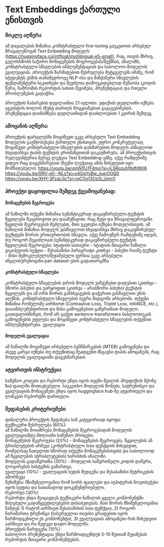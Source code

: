 # Text Embeddings ქართული ენისთვის

### მოკლე აღწერა
ამ დავალების მიზანია კონსტრასტული fine-tuning გაუკეთოთ არსებულ მრავალენოვან Text Embedding მოდელს (https://huggingface.co/intfloat/multilingual-e5-small), რაც, თავის მხრივ, გულისხმობს საჭირო მონაცემების მოგროვებას/შექმნას, ანალიზს, კონსტრასტული სწავლების იმპლემენტაციას და საბოლოო მოდელის ევალუაციას.
Პროექტის წარმატებით შესრულება მეტყველებს იმაზე, რომ სტუდენტს ესმის თანამედროვე NLP-ისა და მანქანური სწავლების ფუნდამენტური საკითხები და შეუძლია დამოუკიდებლად მუშაობა (კოდის წერა, ნაშრომის რეპორტის სახით შეჯამება, პრეზენტაცია) და რთული პრობლემების გადაჭრა.

პროექტის ჩაბარების დედლაინია 21 ივლისი. ეფიქსის დედლაინი იქნება აგვისტოს ბოლოს (ზუსტ თარიღს მოგვიანებით გაგაგებინებთ). პრეზენტაცია დაინიშნება დედლაინიდან დაახლოებით 1 კვირის შემდეგ.
### ამოცანის აღწერა:  
პროექტის ფარგლებში მოგიწევთ უკვე არსებული Text Embedding მოდელის გაუმჯობესება ქართული ენისთვის. უფრო კონკრეტულად, მოგიწევთ კონსტრასტული სწავლების დახმარებით მოდელს ასწავლოთ სხვადასხვა ტიპის ტექსტის ერთმანეთთან დაკავშირება. 
ამ პროექტისთვის რელევანტურია მერვე ლექცია Text Embedding-ებზე. აქვე რამდენიმე ვიდეო რაც დაგეხმარებათ (ჩვენი ლექციაც ამის მიხედვით იყო მომზადებული):
https://youtu.be/qmN1fJ7Fdmo?si=iLSRozuhf6dfdWj6
https://youtu.be/0RV-q0--NLs?si=o4GqYsBw_oupOOQ0
https://youtu.be/XHY-3FzaLGc?si=jqCOo13Oz0i_UmrO

### პროექტი დაყოფილია შემდეგ ქვეამოცანებად:
#### მონაცემების შეგროვება 
ამ ნაწილში თქვენი მიზანია სემანტიკურად დაკავშირებული ტექსტის წყვილები შეაგროვოთ და დაამუშავოთ. რაც მეტი და მრავალფეროვანი წყვილის შეგროვებას შეძლებთ, მით უკეთესი იქნება მოდელისთვის. ამ ნაწილის მიზანია მოდელს ვასწავლოთ სხვადასხვა მხრივ დაკავშირებულ ტექსტებს შორის ურთიერთობის სწავლა. აქვე ჩამოვწერ რამდენიმე იდეას, თუ როგორ შეგიძლიათ სემანტიკურად დაკავშირებული ტექსტის წყვილების შეგროვება:
სტატიის სათაური - სტატიის მთავარი ნაწილი
ვიკიპედიის სექცია - შესაბამისი პარაგრაფი
კითხვა - პასუხი
რაიმე ტექსტი - მისი შემოკლებული/შეჯამებული ვერსია
უკვე არსებული ინგლისურენოვანი pair dataset-ების გადათარგმნა

#### კონსტრასტული სწავლება 
კონსტრასტული სწავლების დროს მოდელს ვაჩვენებთ დადებით (კითხვა - სწორი პასუხი) და უარყოფით (კითხვა - არასწორი პასუხი) ტექსტის წყვილებს და ამ ორს შორის განსხვავების დაჭერით ვასწავლით ენის აღქმას.
კონსტრასტული სწავლების ბევრი მიდგომა არსებობს. თქვენი მიზანია რომელიმე აირჩიოთ (Contrastive Loss, Triplet Loss, InfoNCE, etc.), დააიმპლემენტიროთ და მისი გამოყენებით გაწვრთნათ მოდელი. გაითვალისწინეთ, რომ არ გაქვთ sentence-transformers ბიბლიოთეკის გამოყენების უფლება და მოგიწევთ კონტრასტული სწავლების თქვენით იმპლემენტირება. 
ევალუაცია
#### მოდელის ევალუაცია
ამ ნაწილში მოგიწევთ არსებული ბენჩმარკების (MTEB) გამოყენება და ასევე კარგი იქნება თუ თქვენითაც შეადგენთ მსგავსი ტიპის ამოცანებს, რაც მოდელის ევალუაციაში დაგეხმარებათ. 

### ატვირთვის ინსტრუქცია
სამუშაო კოდები და რეპორტი უნდა იყოს თვენი მეილის პრეფიქსის მქონე ზიპ ფაილში მოთავსებული. საუკეთსო მოდელის წონები, სატრენინგო და ევალუაციის მონაცემები უნდა იყოს huggingface hub-ზე ატვირთული და ლინკები რეპორტში დართული. 

### შეფასების კრიტერიუმები 
ფინალური პროექტის შეფასება სამ კატეგორიად იყოფა:  
ტექნიკური შესრულება (60%):  
ამ ნაწილში მოიაზრება მონაცემების შეგროვებიდან მოდელის ევალუაციამდე მთლიანი სამუშაო პროცესი.  
მონაცემების შეგროვება (20%) - მონაცემების  შეგროვება, წყვილების ან ტრიპლეტების არჩევა (კონტრასტიული loss ფუნქციის მიხედვით, რომელსაც ჩათვლით სწორად თქვენი მონაცემებისთვის) და საბოლოოდ ამ წყვილების (ტრიპლეტების) ხარისხის ანალიზი.  
მოდელის გადაწვრთნა (30%) - მოდელის საწვრთნელი კოდის დაწერა, ლოგირების სისტემის გამართვა,   
ევალუაცი (10%) - ევალუაციის სეტის შედგენა და შესაბამისი მეტრიკების ამორჩევა  
შენიშვნა: მნიშვნელოვანია რომ სორს ფაილები და იუპიტერის ნოუთბუქები იყოს სუფთა და  სათანადოდ დოკუმენტრიებული.  
რეპორტი (30%)  
რეპორტი უნდა შეიცავდეს ტექნიკური ნაწილის ყველა კომპონენტში მიღებული გადაწყვეტილებების დასაბუთებას. მათ შორის მნიშვნელოვანია ჩანდეს 1) რატომ აირჩიეთ შესაბამისის loss ფუნქცია, 2) როგორ წარიმართა ტრენინგი (სასურველია თავისი გრაფებით იყოს წარმოდგენილი ეს კომპონენტი), 3) ევალუაციის ამოცანები რის მიხედვით აარჩიეთ და რა შედეგი დადო მოდელმა.  
პროექტის წარდგენა (10%)  
საბოლოო პრეზენტაცია უნდა წარმოადგენდეს 5-10 წუთიან შეჯამებას რეპორტის მთავარი კომპონენტების.  